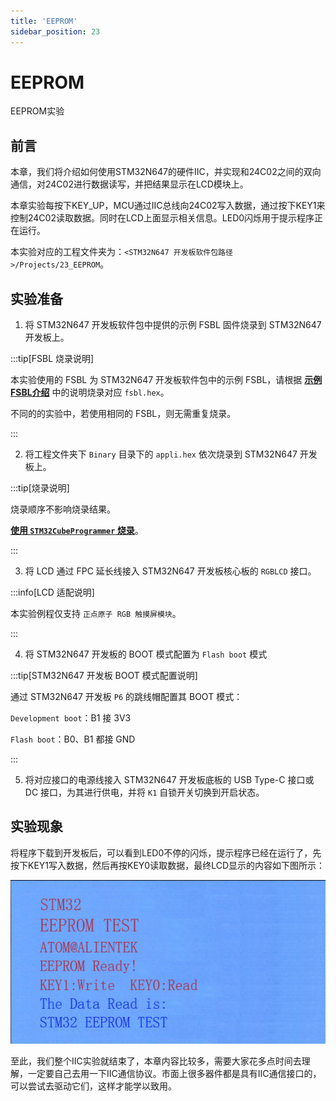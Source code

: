 ```yaml
---
title: 'EEPROM'
sidebar_position: 23
---
```


# EEPROM

EEPROM实验

## 前言

本章，我们将介绍如何使用STM32N647的硬件IIC，并实现和24C02之间的双向通信，对24C02进行数据读写，并把结果显示在LCD模块上。

本章实验每按下KEY_UP，MCU通过IIC总线向24C02写入数据，通过按下KEY1来控制24C02读取数据。同时在LCD上面显示相关信息。LED0闪烁用于提示程序正在运行。

本实验对应的工程文件夹为：`<STM32N647 开发板软件包路径>/Projects/23_EEPROM`。

## 实验准备

1. 将 STM32N647 开发板软件包中提供的示例 FSBL 固件烧录到 STM32N647 开发板上。

:::tip[FSBL 烧录说明]

本实验使用的 FSBL 为 STM32N647 开发板软件包中的示例 FSBL，请根据 [**示例 FSBL介绍**](../start-guide/software-package/software-package.md#fsbl) 中的说明烧录对应 `fsbl.hex`。

不同的的实验中，若使用相同的 FSBL，则无需重复烧录。

:::

2. 将工程文件夹下 `Binary` 目录下的 `appli.hex` 依次烧录到 STM32N647 开发板上。

:::tip[烧录说明]

烧录顺序不影响烧录结果。

[**使用 `STM32CubeProgrammer` 烧录**](../start-guide/start-development/step-by-step.md#step-3-使用-stm32cubeprogrammer-烧录)。

:::

3. 将 LCD 通过 FPC 延长线接入 STM32N647 开发板核心板的 `RGBLCD` 接口。

:::info[LCD 适配说明]

本实验例程仅支持 `正点原子 RGB 触摸屏模块`。

:::

4. 将 STM32N647 开发板的 BOOT 模式配置为 `Flash boot` 模式

:::tip[STM32N647 开发板 BOOT 模式配置说明]

通过 STM32N647 开发板 `P6` 的跳线帽配置其 BOOT 模式：

`Development boot`：B1 接 3V3

`Flash boot`：B0、B1 都接 GND

:::

5. 将对应接口的电源线接入 STM32N647 开发板底板的 USB Type-C 接口或 DC 接口，为其进行供电，并将 `K1` 自锁开关切换到开启状态。

## 实验现象

将程序下载到开发板后，可以看到LED0不停的闪烁，提示程序已经在运行了，先按下KEY1写入数据，然后再按KEY0读取数据，最终LCD显示的内容如下图所示：

![img](./img/21.png)

至此，我们整个IIC实验就结束了，本章内容比较多，需要大家花多点时间去理解，一定要自己去用一下IIC通信协议。市面上很多器件都是具有IIC通信接口的，可以尝试去驱动它们，这样才能学以致用。
